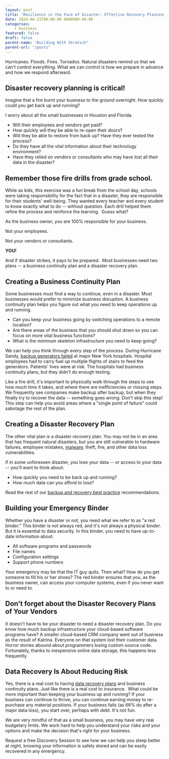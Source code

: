 ```yaml
---
layout: post
title: "Resilience in the Face of Disaster: Effective Recovery Planning for Businesses"
date: 2024-06-21T00:00:00.0000000-04:00
categories:
    - business
featured: false
draft: false
parent-name: "Building With Skratsch"
parent-url: "/posts"
---
```

Hurricanes. Floods. Fires. Tornados. Natural disasters remind us that we
can't control everything. What we can control is how we prepare in
advance and how we respond afterward.

## Disaster recovery planning is critical!

Imagine that a fire burnt your business to the ground overnight. How
quickly could you get back up and running?

I worry about all the small businesses in Houston and Florida.

-   Will their employees and vendors get paid?
-   How quickly will they be able to re-open their doors?
-   Will they be able to restore from back up? Have they ever tested the
    process?
-   Do they have all the vital information about their technology
    environment?
-   Have they relied on vendors or consultants who may have lost all
    their data in the disaster?

## Remember those fire drills from grade school.

While as kids, this exercise was a fun break from the school day,
schools were taking responsibility for the fact that in a disaster, they
are responsible for their students' well-being. They wanted every
teacher and every student to know exactly what to do -- without
question. Each drill helped them refine the process and reinforce the
learning.  Guess what?

As the business owner, you are 100% responsible for your business.

Not your employees.

Not your vendors or consultants.

**YOU!**

And if disaster strikes, it pays to be prepared.  Most businesses need
two plans -- a business continuity plan and a disaster recovery plan.

## Creating a Business Continuity Plan

Some businesses must find a way to continue, even in a disaster.
Most businesses would prefer to minimize business disruption. A business
continuity plan helps you figure out what you need to keep operations up
and running.

-   Can you keep your business going by switching operations to a remote
    location?
-   Are there areas of the business that you should shut down so you can
    focus on more vital business functions?
-   What is the minimum skeleton infrastructure you need to keep going?

We can help you think through every step of the process. During
Hurricane Sandy, [backup generators failed](https://www.computerworld.com/article/2493223/data-center/hurricane-sandy--backup-generators-fail-at-major-new-york-hospitals.html) at major New York hospitals. Hospital
employees had to carry fuel up multiple flights of stairs to feed the
generators. Patients' lives were at risk. The hospitals had business
continuity plans, but they didn't do enough testing.

Like a fire drill, it's important to physically walk through the steps
to see how much time it takes, and where there are inefficiencies or
missing steps. We frequently see companies make backup after backup, but
when they finally try to recover the data -- something goes wrong. Don't
skip this step! This step can help you avoid areas where a "single point
of failure" could sabotage the rest of the plan.

## Creating a Disaster Recovery Plan

The other vital plan is a disaster recovery plan. You may not be in an
area that has frequent natural disasters, but you are still vulnerable
to hardware failures, employee mistakes,
[malware](/security/data-breach-prevention-essentials), theft, fire, and other data loss vulnerabilities.

If in some unforeseen disaster, you lose your data -- or access to your
data -- you'll want to think about:

-   How quickly you need to be back up and running?
-   How much data can you afford to lose?

Read the rest of our [backup and recovery best practice](/it-services/backup-and-recovery-services)
recommendations.

## Building your Emergency Binder

Whether you have a disaster or not, you need what we refer to as "a red
binder." This binder is not always red, and it's not always a physical
binder. But it is essential to data security. In this binder, you need
to have up-to-date information about:

-   All software programs and passwords
-   File names
-   Configuration settings
-   Support phone numbers

Your emergency may be that the IT guy quits. Then what? How do you get
someone to fill his or her shoes? The red binder ensures that you, as
the business owner, can access your computer systems, even if you never
want to or need to.

## Don't forget about the Disaster Recovery Plans of Your Vendors

It doesn't have to be your disaster to need a disaster recovery plan. Do
you know how much backup infrastructure your cloud-based software
programs have? A smaller cloud-based CRM company went out of business as
the result of Katrina. Everyone on that system lost their customer data.
Horror stories abound about programmers losing custom source code.
Fortunately, thanks to inexpensive online data storage, this happens
less frequently.

## Data Recovery Is About Reducing Risk

Yes, there is a real cost to having [data recovery plans](/it-services/backup-and-recovery-services) and
business continuity plans. Just like there is a real cost to insurance. 
What could be more important than keeping your business up and running?
If your business can continue to thrive, you can continue earning money
to re-purchase any material positions. If your business fails (as 66% do
after a major data loss), you start over, perhaps with debt. It's not
fun.

We are very mindful of that as a small business, you may have very real
budgetary limits. We work hard to help you understand your risks and
your options and make the decision that's right for your business.

Request a free Discovery Session to see how we can help you sleep better
at night, knowing your information is safely stored and can be easily
recovered in any emergency.